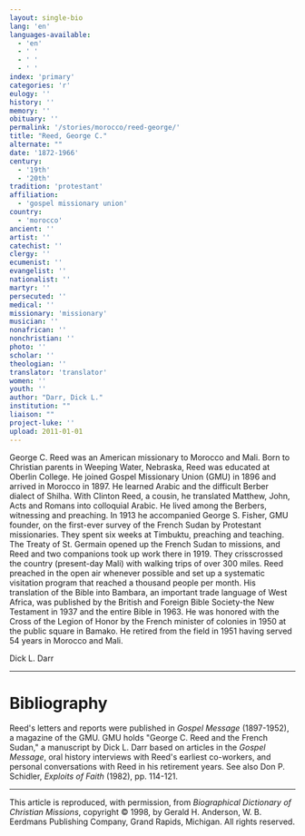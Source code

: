 ```yaml
---
layout: single-bio
lang: 'en'
languages-available:
  - 'en'
  - ' '
  - ' '
  - ' '
index: 'primary'
categories: 'r'
eulogy: ''
history: ''
memory: ''
obituary: ''
permalink: '/stories/morocco/reed-george/'
title: "Reed, George C."
alternate: ""
date: '1872-1966'
century:
  - '19th'
  - '20th'
tradition: 'protestant'
affiliation:
  - 'gospel missionary union'
country:
  - 'morocco'
ancient: ''
artist: ''
catechist: ''
clergy: ''
ecumenist: ''
evangelist: ''
nationalist: ''
martyr: ''
persecuted: ''
medical: ''
missionary: 'missionary'
musician: ''
nonafrican: ''
nonchristian: ''
photo: ''
scholar: ''
theologian: ''
translator: 'translator'
women: ''
youth: ''
author: "Darr, Dick L."
institution: ""
liaison: ""
project-luke: ''
upload: 2011-01-01
---
```




George C. Reed was an American missionary to Morocco and Mali. Born to Christian parents in Weeping Water, Nebraska, Reed was educated at Oberlin College. He joined Gospel Missionary Union (GMU) in 1896 and arrived in Morocco in 1897. He learned Arabic and the difficult Berber dialect of Shilha. With Clinton Reed, a cousin, he translated Matthew, John, Acts and Romans into colloquial Arabic. He lived among the Berbers, witnessing and preaching. In 1913 he accompanied George S. Fisher, GMU founder, on the first-ever survey of the French Sudan by Protestant missionaries. They spent six weeks at Timbuktu, preaching and teaching. The Treaty of St. Germain opened up the French Sudan to missions, and Reed and two companions took up work there in 1919. They crisscrossed the country (present-day Mali) with walking trips of over 300 miles. Reed preached in the open air whenever possible and set up a systematic visitation program that reached a thousand people per month. His translation of the Bible into Bambara, an important trade language of West Africa, was published by the British and Foreign Bible Society-the New Testament in 1937 and the entire Bible in 1963. He was honored with the Cross of the Legion of Honor by the French minister of colonies in 1950 at the public square in Bamako. He retired from the field in 1951 having served 54 years in Morocco and Mali.

Dick L. Darr

---

# Bibliography

Reed's letters and reports were published in *Gospel Message* (1897-1952), a magazine of the GMU. GMU holds "George C. Reed and the French Sudan," a manuscript by Dick L. Darr based on articles in the *Gospel Message*, oral history interviews with Reed's earliest co-workers, and personal conversations with Reed in his retirement years. See also Don P. Schidler, *Exploits of Faith* (1982), pp. 114-121.

---

This article is reproduced, with permission, from *Biographical Dictionary of Christian Missions*, copyright © 1998, by Gerald H. Anderson, W. B. Eerdmans Publishing Company, Grand Rapids, Michigan. All rights reserved.
